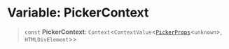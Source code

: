 # Variable: PickerContext

> `const` **PickerContext**: `Context`\<`ContextValue`\<[`PickerProps`](../type-aliases/PickerProps.md)\<`unknown`\>, `HTMLDivElement`\>\>
